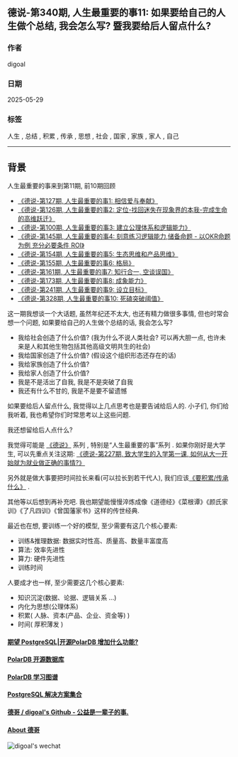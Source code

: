 ## 德说-第340期, 人生最重要的事11: 如果要给自己的人生做个总结, 我会怎么写? 暨我要给后人留点什么?   
                                        
### 作者                                        
digoal                                        
                                        
### 日期                                        
2025-05-29                                      
                                        
### 标签                                        
人生 , 总结 , 积累 , 传承 , 思想 , 社会 , 国家 , 家族 , 家人 , 自己    
                                        
----                                        
                                        
## 背景     
人生最重要的事来到第11期, 前10期回顾  
- [《德说-第127期, 人生最重要的事1: 相信爱与奉献》](../202208/20220822_01.md)    
- [《德说-第126期, 人生最重要的事2: 定位-找回迷失在现象界的本我-完成生命的高维跃迁》](../202208/20220819_03.md)   
- [《德说-第100期, 人生最重要的事3: 建立公理体系和逻辑能力》](../202206/20220610_01.md)    
- [《德说-第145期, 人生最重要的事4: 刻意练习逻辑能力,储备命题 - 以OKR命题为例 充分必要条件 ROI》](../202209/20220917_01.md)    
- [《德说-第154期, 人生最重要的事5: 生态思维和产品思维》](../202210/20221001_03.md)    
- [《德说-第155期, 人生最重要的事6: 格局》](../202210/20221002_01.md)    
- [《德说-第161期, 人生最重要的事7: 知行合一, 空谈误国》](../202210/20221021_01.md)    
- [《德说-第173期, 人生最重要的事8: 成象能力》](../202211/20221116_03.md)    
- [《德说-第241期, 人生最重要的事9: 设立目标》](../202306/20230613_01.md)    
- [《德说-第328期, 人生最重要的事10: 死磕突破阈值》](../202504/20250425_05.md)    
  
这一期我想谈一个大话题, 虽然年纪还不太大, 也还有精力做很多事情, 但也时常会想一个问题, 如果要给自己的人生做个总结的话, 我会怎么写?   
- 我给社会创造了什么价值? (我为什么不说人类社会? 可以再大胆一点, 也许未来是人和其他生物包括其他高级文明共生的社会)  
- 我给国家创造了什么价值? (假设这个组织形态还存在的话)  
- 我给家族创造了什么价值?   
- 我给家人创造了什么价值?   
- 我是不是活出了自我, 我是不是突破了自我   
- 我还有什么不甘的, 我是不是要不留遗憾   
  
如果要给后人留点什么, 我觉得以上几点思考也是要告诫给后人的. 小子们, 你们给我听着, 我也希望你们时常思考以上这些问题.    
  
我还想留给后人点什么?    
  
我觉得可能是 [《德说》](../202108/20210818_02.md) 系列 , 特别是“人生最重要的事”系列 . 如果你刚好是大学生, 可以先重点关注这期: [《德说-第227期, 致大学生的入学第一课, 如何从大一开始就为就业做正确的事情?》](../202305/20230513_01.md)     
  
另外就是做大事要把时间拉长来看(可以拉长到若干代人), 我们应该[《要积累/传承什么》](../202411/20241123_02.md)  .     
  
其他等以后想到再补充吧. 我也期望能慢慢淬炼成像《道德经》《菜根谭》《颜氏家训》《了凡四训》《曾国藩家书》这样的传世经典.       
  
最近也在想, 要训练一个好的模型, 至少需要有这几个核心要素:    
- 训练&推理数据: 数据实时性高、质量高、数量丰富度高  
- 算法: 效率先进性  
- 算力: 硬件先进性  
- 训练时间    
  
人要成才也一样, 至少需要这几个核心要素:      
- 知识沉淀(数据、论据、逻辑关系 ...)  
- 内化为思想(公理体系)  
- 积累( 人脉、资本(产品、企业、资金等) )  
- 时间( 厚积薄发 )  
  
  
  
#### [期望 PostgreSQL|开源PolarDB 增加什么功能?](https://github.com/digoal/blog/issues/76 "269ac3d1c492e938c0191101c7238216")
  
  
#### [PolarDB 开源数据库](https://openpolardb.com/home "57258f76c37864c6e6d23383d05714ea")
  
  
#### [PolarDB 学习图谱](https://www.aliyun.com/database/openpolardb/activity "8642f60e04ed0c814bf9cb9677976bd4")
  
  
#### [PostgreSQL 解决方案集合](../201706/20170601_02.md "40cff096e9ed7122c512b35d8561d9c8")
  
  
#### [德哥 / digoal's Github - 公益是一辈子的事.](https://github.com/digoal/blog/blob/master/README.md "22709685feb7cab07d30f30387f0a9ae")
  
  
#### [About 德哥](https://github.com/digoal/blog/blob/master/me/readme.md "a37735981e7704886ffd590565582dd0")
  
  
![digoal's wechat](../pic/digoal_weixin.jpg "f7ad92eeba24523fd47a6e1a0e691b59")
  
